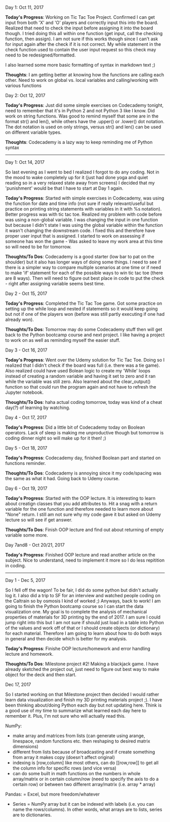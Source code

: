 
Day 1: Oct 11, 2017

**Today's Progress**: Working on Tic Tac Toe Project. Confirmed I can get input from both 'X' and 'O' players and correctly input this into the board. Realized that need to check the input before assigning it into the board though. I tried doing this all within one function (get input, call the checking function, then assign). I am not sure if this works though since I can't ask for input again after the check if it is not correct. My while statement in the check function used to contain the user input request so this check may need to be redesigned/formatted.

I also learned some more basic formatting of syntax in markdown text ;) 

**Thoughts**: I am getting better at knowing how the functions are calling each other. Need to work on global vs. local variables and calling/working with various functions

Day 2: Oct 12, 2017

**Today's Progress**: Just did some simple exercises on Codecademy tonight, need to remember that it's in Python 2 and not Python 3 like I know. Did work on string functions. Was good to remind myself that some are in the format str() and len(), while others have the .upper() or .lower() dot notation. The dot notation is used on only strings, versus str() and len() can be used on different variable types.

**Thoughts**: Codecademy is a lazy way to keep reminding me of Python syntax 

-------------------------------------

Day 1: Oct 14, 2017

So last evening as I went to bed I realized I forgot to do any coding. Not in the mood to wake completely up for it (just had done yoga and quiet reading so in a very relaxed state away from screens) I decided that my 'punishment' would be that I have to start at Day 1 again.

**Today's Progress**: Started with simple exercises in Codecademy, was using the function for date and time info (not sure if really relevant/useful but practice on printing string statements with variables in it with %s notation).
Better progress was with tic tac toe. Realized my problem with code before was using a non-global variable. I was changing the input in one function but because I didn't state I was using the global variable within the function it wasn't changing the downstream code. I fixed this and therefore have proper user input that is assigned. I started to work on assessing if someone has won the game - Was asked to leave my work area at this time so will need to be for tomorrow.

**Thoughts/To Dos**: Codecademy is a good starter (low bar to pat on the shoulder) but it also has longer ways of doing some things. I need to see if there is a simpler way to compare multiple scenarios at one time or if need to make 'if' statement for each of the possible ways to win tic tac toe (there are 8 ways). Then will need to figure out best place in code to put the check - right after assigning variable seems best time.

Day 2 - Oct 15, 2017

**Today's Progress**: Completed the Tic Tac Toe game. Got some practice on setting up the while loop and nested if statements so it would keep going but not if one of the players won (before was still partly executing if one had already won).

**Thoughts/To Dos**: Tomorrow may do some Codecademy stuff then will get back to the Python bootcamp course and next project. I like having a project to work on as well as reminding myself the easier stuff.

Day 3 - Oct 16, 2017

**Today's Progress**: Went over the Udemy solution for Tic Tac Toe. Doing so I realized that I didn't check if the board was full (i.e. there was a tie game). Also realized could have used Bolean logic to create my 'While' loops instead of creating a random variable and having it set to zero and it ran while the variable was still zero. Also learned about the clear_output() function so that could run the program again and not have to refresh the Jupyter notebook.

**Thoughts/To Dos**: haha actual coding tomorrow, today was kind of a cheat day(?) of learning by watching.

Day 4 - Oct 17, 2017

**Today's Progress**: Did a little bit of Codecademy today on Boolean operators. Lack of sleep is making me unproductive though but tomorrow is coding dinner night so will make up for it then! ;) 

Day 5 - Oct 18, 2017

**Today's Progress**: Codecademy day, finished Boolean part and started on functions reminder.

**Thoughts/To Dos**: Codecademy is annoying since it my code/spacing was the same as what it had. Going back to Udemy course.

Day 6 - Oct 19, 2017

**Today's Progress**: Started with the OOP lecture. It is interesting to learn about creatign classes that you add attributes to. Hit a snag with a return variable for the one function and therefore needed to learn more about "None" return. I still am not sure why my code gave it but asked on Udemy lecture so will see if get answer.

**Thoughts/To Dos**: Finish OOP lecture and find out about returning of empty variable some more.

Day 7and8 - Oct 20/21, 2017

**Today's Progress**: Finished OOP lecture and read another article on the subject. Nice to understand, need to implement it more so I do less repitition in coding.

------------------
Day 1 - Dec 5, 2017

So I fell off the wagon! To be fair, I did do some python but didn't actually log it. I also did a trip to SF for an interview and watched people coding on the Caltrain so by osmosis I kind of worked ;) Anyways, back to work! I am going to finish the Python bootcamp course so I can start the data visualization one. My goal is to complete the analysis of mechanical properties of materials for 3D printing by the end of 2017. I am sure I could jump right into this but I am not sure if should just load in a table into Python of the values and work off of that or I should create objects (or dictionary) for each material. Therefore I am going to learn about how to do both ways in general and then decide which is better for my analysis.

**Today's Progress**: Finishe OOP lecture/homework and error handling lecture and homework.

**Thoughts/To Dos**: Milestone project #2! Making a blackjack game. I have already sketched the project out, just need to figure out best way to make object for the deck and then start.

Dec 17, 2017

So I started working on that Milestone project then decided I would rather learn data visualization and finish my 3D printing materials project ;). I have been thinking about/doing Python each day but not updating here. Think is a good use of my time  to summarize what learned each day here to remember it. Plus, I'm not sure who will actually read this.

NumPy:
- make array and matrices from lists (can generate using arange, linespace, random functions etc. then reshaping to desired matrix dimensions)
- different from lists because of broadcasting and if create something from array it makes copy (doesn't affect original)
- indexing is [row,column] like most others, can do [[row,row]] to get all the column info for specific rows (and vice versa)
- can do some built in math functions on the numbers in whole array/matrix or in certain column/row (need to specify the axis to do a certain row) or between two different array/matrix (i.e. array * array)

Pandas: = Excel, but more freedom/whatever
- Series = NumPy array but it can be indexed with labels (i.e. you can name the rows/columns). In other words, what arrays are to lists, series are to dictionaries.


